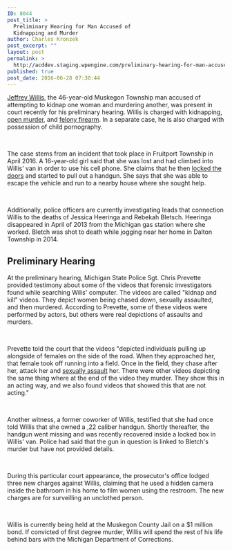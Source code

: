 ```yaml
---
ID: 8044
post_title: >
  Preliminary Hearing for Man Accused of
  Kidnapping and Murder
author: Charles Kronzek
post_excerpt: ""
layout: post
permalink: >
  http://acddev.staging.wpengine.com/preliminary-hearing-for-man-accused-of-kidnapping-and-murder.html
published: true
post_date: 2016-06-28 07:30:44
---
```

<a href="http://acddev.staging.wpengine.com/man-arraigned-on-kidnapping-charges.html" target="_blank"><span style="font-weight: 400;">Jeffrey Willis</span></a><span style="font-weight: 400;">, the 46-year-old Muskegon Township man accused of attempting to kidnap one woman and murdering another, was present in court recently for his preliminary hearing. Willis is charged with kidnapping, </span><a href="http://acddev.staging.wpengine.com/michigan-open-murder-attorneys.html" target="_blank"><span style="font-weight: 400;">open murder</span></a><span style="font-weight: 400;">, and </span><a href="http://acddev.staging.wpengine.com/michigan-felony-firearm-attorneys-michigan-gun-lawyers.html" target="_blank"><span style="font-weight: 400;">felony firearm</span></a><span style="font-weight: 400;">. In a separate case, he is also charged with possession of child pornography.</span>

&nbsp;

<span style="font-weight: 400;">The case stems from an incident that took place in Fruitport Township in April 2016. A 16-year-old girl said that she was lost and had climbed into Willis’ van in order to use his cell phone. She claims that he then </span><a href="http://acddev.staging.wpengine.com/michigan-unlawful-imprisonment-attorney-unlawful-imprisonment-defense-lawyer.html" target="_blank"><span style="font-weight: 400;">locked the doors</span></a><span style="font-weight: 400;"> and started to pull out a handgun. She says that she was able to escape the vehicle and run to a nearby house where she sought help.</span>

&nbsp;

<span style="font-weight: 400;">Additionally, police officers are currently investigating leads that connection Willis to the deaths of Jessica Heeringa and Rebekah Bletsch. Heeringa disappeared in April of 2013 from the Michigan gas station where she worked. Bletch was shot to death while jogging near her home in Dalton Township in 2014.</span>
<h2>Preliminary Hearing</h2>
<span style="font-weight: 400;">At the preliminary hearing, Michigan State Police Sgt. Chris Prevette provided testimony about some of the videos that forensic investigators found while searching Wilis' computer. The videos are called "kidnap and kill" videos. They depict women being chased down, sexually assaulted, and then murdered. According to Prevette, some of these videos were performed by actors, but others were real depictions of assaults and murders.</span>

&nbsp;

<span style="font-weight: 400;">Prevette told the court that the videos "depicted individuals pulling up alongside of females on the side of the road. When they approached her, that female took off running into a field. Once in the field, they chase after her, attack her and </span><a href="http://acddev.staging.wpengine.com/aiccsp.html" target="_blank"><span style="font-weight: 400;">sexually assault</span></a><span style="font-weight: 400;"> her. There were other videos depicting the same thing where at the end of the video they murder. They show this in an acting way, and we also found videos that showed this that are not acting."</span>

&nbsp;

<span style="font-weight: 400;">Another witness, a former coworker of Willis, testified that she had once told Willis that she owned a ,22 caliber handgun. Shortly thereafter, the handgun went missing and was recently recovered inside a locked box in Willis' van. Police had said that the gun in question is linked to Bletch's murder but have not provided details.</span>

&nbsp;

<span style="font-weight: 400;">During this particular court appearance, the prosecutor's office lodged three new charges against Willis, claiming that he used a hidden camera inside the bathroom in his home to film women using the restroom. The new charges are for surveilling an unclothed person.</span>

&nbsp;

<span style="font-weight: 400;">Willis is currently being held at the Muskegon County Jail on a $1 million bond. If convicted of first degree murder, Willis will spend the rest of his life behind bars with the Michigan Department of Corrections. </span>